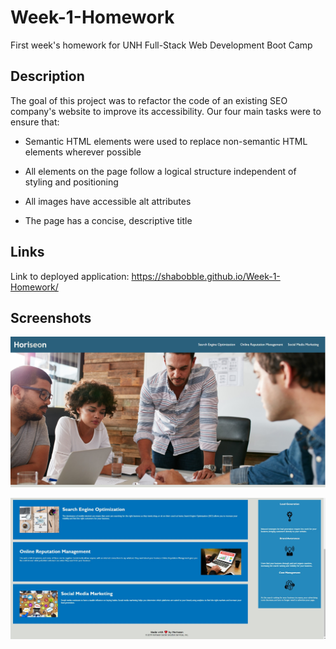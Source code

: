 # Week-1-Homework

First week's homework for UNH Full-Stack Web Development Boot Camp

## Description

The goal of this project was to refactor the code of an existing SEO company's website to improve its accessibility. Our four main tasks were to ensure that:

* Semantic HTML elements were used to replace non-semantic HTML elements wherever possible

* All elements on the page follow a logical structure independent of styling and positioning

* All images have accessible alt attributes

* The page has a concise, descriptive title

## Links

Link to deployed application: 
https://shabobble.github.io/Week-1-Homework/


## Screenshots

![Top of page](/assets/images/top.jpg)

![Bottom of page](/assets/images/bottom.jpg)